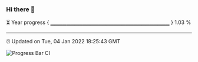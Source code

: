### Hi there 👋

⏳ Year progress { ▁▁▁▁▁▁▁▁▁▁▁▁▁▁▁▁▁▁▁▁▁▁▁▁▁▁▁▁▁▁ } 1.03 %

---

⏰ Updated on Tue, 04 Jan 2022 18:25:43 GMT

![Progress Bar CI](https://github.com/ZhaoGui/ZhaoGui/workflows/Progress%20Bar%20CI/badge.svg)
